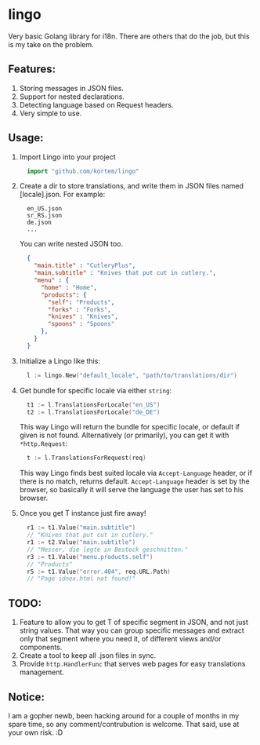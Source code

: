 lingo
=====

Very basic Golang library for i18n. There are others that do the job, but this is my take on the problem.

Features:
---------
1. Storing messages in JSON files.
2. Support for nested declarations.
2. Detecting language based on Request headers.
3. Very simple to use.

Usage:
------
  1. Import Lingo into your project
  
      ```go
        import "github.com/kortem/lingo"
      ```
  1. Create a dir to store translations, and write them in JSON files named [locale].json. For example:
  
      ```    
        en_US.json
        sr_RS.json
        de.json
        ...
      ```
      You can write nested JSON too.
      ```json
        {
          "main.title" : "CutleryPlus",
          "main.subtitle" : "Knives that put cut in cutlery.",
          "menu" : {
            "home" : "Home",
            "products": {
              "self": "Products",
              "forks" : "Forks",
              "knives" : "Knives",
              "spoons" : "Spoons"
            },
          }
        }
      ```
  2. Initialize a Lingo like this:
  
      ```go
        l := lingo.New("default_locale", "path/to/translations/dir")
      ```
      
  3. Get bundle for specific locale via either `string`: 
  
      ```go
        t1 := l.TranslationsForLocale("en_US")
        t2 := l.TranslationsForLocale("de_DE")
      ```
      This way Lingo will return the bundle for specific locale, or default if given is not found.
      Alternatively (or primarily), you can get it with `*http.Request`:
      
      ```go
        t := l.TranslationsForRequest(req)
      ```
      This way Lingo finds best suited locale via `Accept-Language` header, or if there is no match, returns default.
      `Accept-Language` header is set by the browser, so basically it will serve the language the user has set to his browser.
  4. Once you get T instance just fire away!
  
      ```go
        r1 := t1.Value("main.subtitle")
        // "Knives that put cut in cutlery."
        r1 := t2.Value("main.subtitle")
        // "Messer, die legte in Besteck geschnitten."
      	r3 := t1.Value("menu.products.self")
        // "Products"
        r5 := t1.Value("error.404", req.URL.Path)
        // "Page idnex.html not found!"
      ```

TODO:
-----
  1. Feature to allow you to get T of specific segment in JSON, and not just string values. That way you can
      group specific messages and extract only that segment where you need it, of different views and/or components.
  2. Create a tool to keep all .json files in sync.
  2. Provide `http.HandlerFunc` that serves web pages for easy translations management.

Notice:
-------
I am a gopher newb, been hacking around for a couple of months in my spare time, so any comment/contrubution is welcome.
That said, use at your own risk. :D
